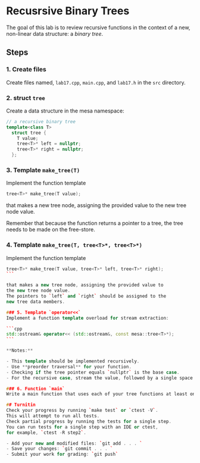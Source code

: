 # Recusrsive Binary Trees

The goal of this lab is to review recursive functions
in the context of a new, non-linear data structure:
a *binary tree*.

## Steps

### 1. Create files
Create files named, `lab17.cpp`, `main.cpp`, and `lab17.h`
in the `src` directory.

### 2. struct `tree`
Create a data structure in the mesa namespace:

```cpp
// a recursive binary tree
template<class T>
  struct tree {
    T value;
    tree<T>* left = nullptr;
    tree<T>* right = nullptr;
  };
```

### 3. Template `make_tree(T)`
Implement the function template 

```cpp
tree<T>* make_tree(T value);
```

that makes a new tree node, assigning the provided value to
the new tree node value.

Remember that because the function returns a pointer to a tree,
the tree needs to be made on the free-store.

### 4. Template `make_tree(T, tree<T>*, tree<T>*)`
Implement the function template 

````cpp
tree<T>* make_tree(T value, tree<T>* left, tree<T>* right);
```

that makes a new tree node, assigning the provided value to
the new tree node value.
The pointers to `left` and `right` should be assigned to the
new tree data members.

### 5. Template `operator<<`
Implement a function template overload for stream extraction:

```cpp
std::ostream& operator<< (std::ostream&, const mesa::tree<T>*);
```

**Notes:**

- This template should be implemented recursively.
- Use **preorder traversal** for your function.
- Checking if the tree pointer equals `nullptr` is the base case.
- For the recursive case, stream the value, followed by a single space.

### 6. Function `main`
Write a main function that uses each of your tree functions at least once.

## Turnitin
Check your progress by running `make test` or `ctest -V`.
This will attempt to run all tests.
Check partial progress by running the tests for a single step.
You can run tests for a single step with an IDE or ctest,
for example, `ctest -R step2`.

- Add your new and modified files: `git add . . . `
- Save your changes: `git commit . . . `
- Submit your work for grading: `git push`


